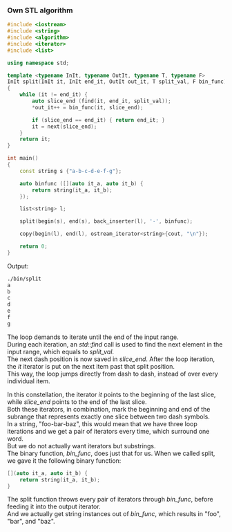 ### Own STL algorithm

```cpp
#include <iostream>
#include <string>
#include <algorithm>
#include <iterator>
#include <list>

using namespace std;

template <typename InIt, typename OutIt, typename T, typename F>
InIt split(InIt it, InIt end_it, OutIt out_it, T split_val, F bin_func)
{
    while (it != end_it) {
        auto slice_end (find(it, end_it, split_val));
        *out_it++ = bin_func(it, slice_end);

        if (slice_end == end_it) { return end_it; }
        it = next(slice_end);
    }
    return it;
}

int main()
{
    const string s {"a-b-c-d-e-f-g"};

    auto binfunc ([](auto it_a, auto it_b) {
        return string(it_a, it_b);
    });

    list<string> l;

    split(begin(s), end(s), back_inserter(l), '-', binfunc);

    copy(begin(l), end(l), ostream_iterator<string>{cout, "\n"});

    return 0;
}
```
Output:
```bash
./bin/split
a
b
c
d
e
f
g
```

The loop demands to iterate until the end of the input range. \
During each iteration, an *std::find* call is used to find the next element in the input range, which equals to *split_val*. \
The next dash position is now saved in *slice_end*. After the loop iteration, the *it* iterator is put on the next item past that split position. \
This way, the loop jumps directly from dash to dash, instead of over every individual item.

In this constellation, the iterator *it* points to the beginning of the last slice, while *slice_end* points to the end of the last slice. \
Both these iterators, in combination, mark the beginning and end of the subrange that represents exactly one slice between two dash symbols. \
In a string, "foo-bar-baz", this would mean that we have three loop iterations and we get a pair of iterators every time, which surround one word. \
But we do not actually want iterators but substrings. \
The binary function, *bin_func*, does just that for us. When we called split, we gave it the following binary function:

```cpp
[](auto it_a, auto it_b) {
    return string(it_a, it_b);
}
```

The split function throws every pair of iterators through *bin_func*, before feeding it into the output iterator. \
And we actually get string instances out of *bin_func*, which results in "foo", "bar", and "baz".